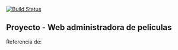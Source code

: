 [![Build Status](https://travis-ci.org/doblesesays/Movie-laravel-v5.4.svg?branch=master)](https://travis-ci.org/doblesesays/Movie-laravel-v5.4)

## Proyecto - Web administradora de peliculas

Referencia de: <a href="https://github.com/RpL02/CursoLaravel5.1"></a>